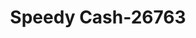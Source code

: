 ---
f_zip-code: 32084
f_state-code: FL
title: Speedy Cash-26763
f_phone: 904-824-8424
f_city-only: Saint Augustine
f_address: 801 S Ponce De Leon Blvd # B Saint Augustine
f_location-unique-id: '26763'
slug: speedy-cash-26763
updated-on: '2024-05-30T13:46:58.046Z'
created-on: '2024-05-30T13:36:59.803Z'
published-on: '2024-05-30T13:54:32.469Z'
f_city-state: cms/city/saint-augustine-fl.md
f_company: cms/company/speedy-cash.md
f_state: cms/state/florida.md
layout: '[payday-loan].html'
tags: payday-loan
---